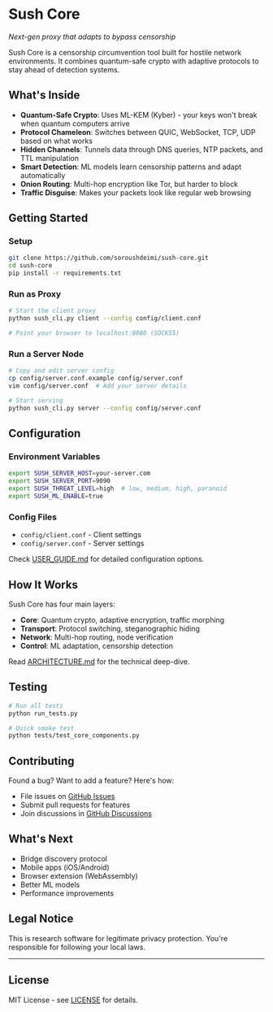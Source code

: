 # Sush Core

*Next-gen proxy that adapts to bypass censorship*

Sush Core is a censorship circumvention tool built for hostile network environments. It combines quantum-safe crypto with adaptive protocols to stay ahead of detection systems.

## What's Inside

- **Quantum-Safe Crypto**: Uses ML-KEM (Kyber) - your keys won't break when quantum computers arrive
- **Protocol Chameleon**: Switches between QUIC, WebSocket, TCP, UDP based on what works
- **Hidden Channels**: Tunnels data through DNS queries, NTP packets, and TTL manipulation
- **Smart Detection**: ML models learn censorship patterns and adapt automatically
- **Onion Routing**: Multi-hop encryption like Tor, but harder to block
- **Traffic Disguise**: Makes your packets look like regular web browsing

## Getting Started

### Setup

```bash
git clone https://github.com/soroushdeimi/sush-core.git
cd sush-core
pip install -r requirements.txt
```

### Run as Proxy

```bash
# Start the client proxy
python sush_cli.py client --config config/client.conf

# Point your browser to localhost:8080 (SOCKS5)
```

### Run a Server Node

```bash
# Copy and edit server config
cp config/server.conf.example config/server.conf
vim config/server.conf  # Add your server details

# Start serving
python sush_cli.py server --config config/server.conf
```

## Configuration

### Environment Variables
```bash
export SUSH_SERVER_HOST=your-server.com
export SUSH_SERVER_PORT=9090
export SUSH_THREAT_LEVEL=high  # low, medium, high, paranoid
export SUSH_ML_ENABLE=true
```

### Config Files
- `config/client.conf` - Client settings
- `config/server.conf` - Server settings

Check [USER_GUIDE.md](USER_GUIDE.md) for detailed configuration options.

## How It Works

Sush Core has four main layers:

- **Core**: Quantum crypto, adaptive encryption, traffic morphing
- **Transport**: Protocol switching, steganographic hiding
- **Network**: Multi-hop routing, node verification
- **Control**: ML adaptation, censorship detection

Read [ARCHITECTURE.md](ARCHITECTURE.md) for the technical deep-dive.

## Testing

```bash
# Run all tests
python run_tests.py

# Quick smoke test
python tests/test_core_components.py
```

## Contributing

Found a bug? Want to add a feature? Here's how:

- File issues on [GitHub Issues](https://github.com/soroushdeimi/sush-core/issues)
- Submit pull requests for features
- Join discussions in [GitHub Discussions](https://github.com/soroushdeimi/sush-core/discussions)

## What's Next

- Bridge discovery protocol
- Mobile apps (iOS/Android)
- Browser extension (WebAssembly)
- Better ML models
- Performance improvements
  
## Legal Notice

This is research software for legitimate privacy protection. You're responsible for following your local laws.

---
## License

MIT License - see [LICENSE](LICENSE) for details.
